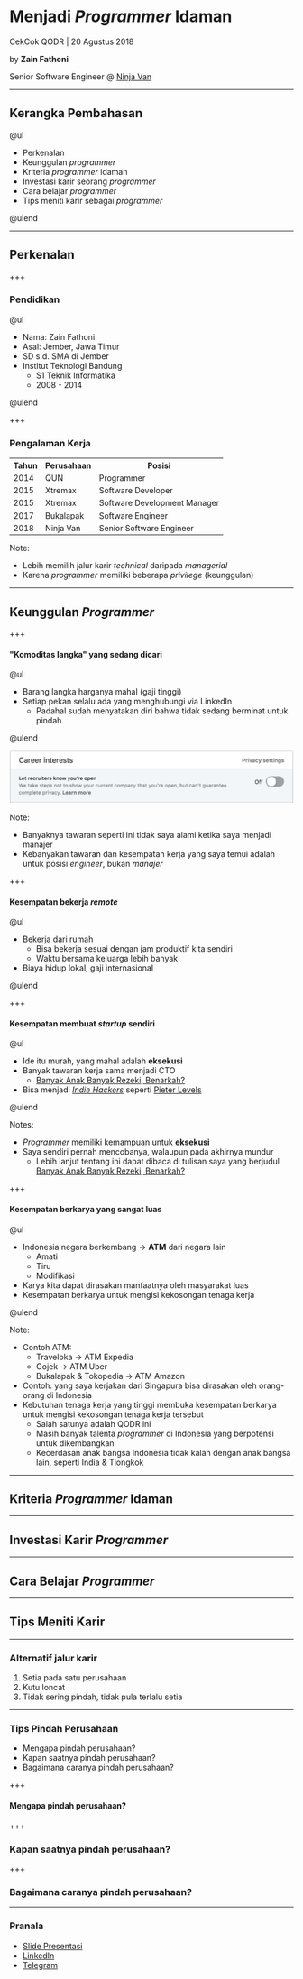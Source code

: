 # Menjadi _Programmer_ Idaman

CekCok QODR | 20 Agustus 2018

by **Zain Fathoni**

Senior Software Engineer @ [Ninja Van](https://ninjavan.co)

---

## Kerangka Pembahasan

@ul

- Perkenalan
- Keunggulan _programmer_
- Kriteria _programmer_ idaman
- Investasi karir seorang _programmer_
- Cara belajar _programmer_
- Tips meniti karir sebagai _programmer_

@ulend

---

## Perkenalan

+++

### Pendidikan

@ul

- Nama: Zain Fathoni
- Asal: Jember, Jawa Timur
- SD s.d. SMA di Jember
- Institut Teknologi Bandung
  - S1 Teknik Informatika
  - 2008 - 2014

@ulend

+++

### Pengalaman Kerja

<table>
  <tr>
    <th>Tahun</th>
    <th>Perusahaan</th>
    <th>Posisi</th>
  </tr>
  <tr>
    <td>2014</td>
    <td>QUN</td>
    <td>Programmer</td>
  </tr>
  <tr class="fragment">
    <td>2015</td>
    <td>Xtremax</td>
    <td>Software Developer</td>
  </tr>
  <tr class="fragment">
    <td>2015</td>
    <td>Xtremax</td>
    <td>Software Development Manager</td>
  </tr>
  <tr class="fragment">
    <td>2017</td>
    <td>Bukalapak</td>
    <td>Software Engineer</td>
  </tr>
  <tr class="fragment">
    <td>2018</td>
    <td>Ninja Van</td>
    <td>Senior Software Engineer</td>
  </tr>
</table>

Note:

- Lebih memilih jalur karir _technical_ daripada _managerial_
- Karena _programmer_ memiliki beberapa _privilege_ (keunggulan)

---

## Keunggulan _Programmer_

+++

#### "Komoditas langka" yang sedang dicari

@ul

- Barang langka harganya mahal (gaji tinggi)
- Setiap pekan selalu ada yang menghubungi via LinkedIn
  - Padahal sudah menyatakan diri bahwa tidak sedang berminat untuk pindah

@ulend

<img class="fragment" src="https://raw.githubusercontent.com/zainfathoni/cekcok/master/assets/image/career-interest.png" alt="Career Interest" />

Note:

- Banyaknya tawaran seperti ini tidak saya alami ketika saya menjadi manajer
- Kebanyakan tawaran dan kesempatan kerja yang saya temui adalah untuk posisi _engineer_, bukan _manajer_

+++

#### Kesempatan bekerja _remote_

@ul

- Bekerja dari rumah
  - Bisa bekerja sesuai dengan jam produktif kita sendiri
  - Waktu bersama keluarga lebih banyak
- Biaya hidup lokal, gaji internasional

@ulend

+++

#### Kesempatan membuat _startup_ sendiri

@ul

- Ide itu murah, yang mahal adalah **eksekusi**
- Banyak tawaran kerja sama menjadi CTO
  - [Banyak Anak Banyak Rezeki, Benarkah?](https://medium.com/pejuang-kode/banyak-anak-banyak-rezeki-benarkah-4f772701dfa3)
- Bisa menjadi [_Indie Hackers_](https://www.indiehackers.com/) seperti [Pieter Levels](https://levels.io/)

@ulend

Notes:

- _Programmer_ memiliki kemampuan untuk **eksekusi**
- Saya sendiri pernah mencobanya, walaupun pada akhirnya mundur
  - Lebih lanjut tentang ini dapat dibaca di tulisan saya yang berjudul [Banyak Anak Banyak Rezeki, Benarkah?](https://medium.com/pejuang-kode/banyak-anak-banyak-rezeki-benarkah-4f772701dfa3)

+++

#### Kesempatan berkarya yang sangat luas

@ul

- Indonesia negara berkembang → **ATM** dari negara lain
  - Amati
  - Tiru
  - Modifikasi
- Karya kita dapat dirasakan manfaatnya oleh masyarakat luas
- Kesempatan berkarya untuk mengisi kekosongan tenaga kerja

@ulend

Note:

- Contoh ATM:
  - Traveloka → ATM Expedia
  - Gojek → ATM Uber
  - Bukalapak & Tokopedia → ATM Amazon
- Contoh: yang saya kerjakan dari Singapura bisa dirasakan oleh orang-orang di Indonesia
- Kebutuhan tenaga kerja yang tinggi membuka kesempatan berkarya untuk mengisi kekosongan tenaga kerja tersebut
  - Salah satunya adalah QODR ini
  - Masih banyak talenta _programmer_ di Indonesia yang berpotensi untuk dikembangkan
  - Kecerdasan anak bangsa Indonesia tidak kalah dengan anak bangsa lain, seperti India & Tiongkok

---

## Kriteria _Programmer_ Idaman

---

## Investasi Karir _Programmer_

---

## Cara Belajar _Programmer_

---

## Tips Meniti Karir

---

### Alternatif jalur karir

1. Setia pada satu perusahaan
2. Kutu loncat
3. Tidak sering pindah, tidak pula terlalu setia

---

### Tips Pindah Perusahaan

- Mengapa pindah perusahaan?
- Kapan saatnya pindah perusahaan?
- Bagaimana caranya pindah perusahaan?

+++

#### Mengapa pindah perusahaan?

+++

### Kapan saatnya pindah perusahaan?

+++

### Bagaimana caranya pindah perusahaan?

---

### Pranala

- [Slide Presentasi](https://gitpitch.com/zainfathoni/cekcok/master)
- [LinkedIn](https://www.linkedin.com/in/zainfathoni/)
- [Telegram](https://t.me/zainfathoni)
